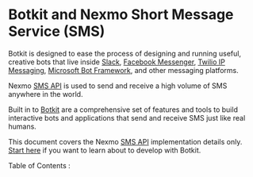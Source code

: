# Botkit and Nexmo Short Message Service (SMS)

Botkit is designed to ease the process of designing and running useful, creative bots that live inside [Slack](http://slack.com), [Facebook Messenger](http://facebook.com), [Twilio IP Messaging](https://www.twilio.com/docs/api/ip-messaging), [Microsoft Bot Framework](https://botframework.com), 
and other messaging platforms.

Nexmo [SMS API](https://www.nexmo.com/products/sms) is used to send and receive a high volume of SMS anywhere in the world.


Built in to [Botkit](https://howdy.ai/botkit/) are a comprehensive set of features and tools to build interactive bots and applications that send and receive SMS just like real humans.

This document covers the Nexmo [SMS API](https://www.nexmo.com/products/sms) implementation details only. [Start here](readme.md) if you want to learn about to develop with Botkit.

Table of Contents :
